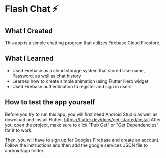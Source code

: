 
# Flash Chat ⚡️

## What I Created

This app is a simple chatting program that utilizes Firebase Cloud Firestore. 

## What I Learned

- Used Firebase as a cloud storage system that stored Username, Password, as well as chat history
- Learned how to create simple animation using Flutter Hero widget
- Used Firebase authentication to register and sign in users

## How to test the app yourself

Before you try to run this app, you will first need Android Studio as well as download and install Flutter.
https://flutter.dev/docs/get-started/install
After you open the project, make sure to click "Pub Get" or "Get Dependencies" for it to work.

Then, you will have to sign up for Googles Firebase and create an account. Follow the instructions and then add the google services JSON file to android/app folder.
